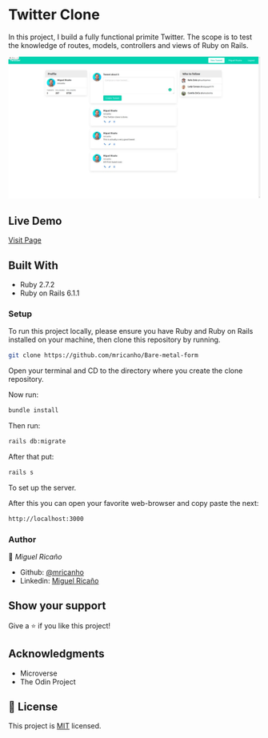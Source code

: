 # Twitter Clone

In this project, I build a fully functional primite Twitter. The scope is to test the knowledge of routes, models, controllers and views of Ruby on Rails.

![screenshot](./code.jpeg)

## Live Demo
<a href="https://stark-wave-72819.herokuapp.com/">Visit Page</a>

## Built With

- Ruby 2.7.2
- Ruby on Rails 6.1.1

### Setup

To run this project locally, please ensure you have Ruby and Ruby on Rails installed on your machine, then clone this repository by running.

```bash
git clone https://github.com/mricanho/Bare-metal-form
```
Open your terminal and CD to the directory where you create the clone repository.

Now run:

```bash
bundle install
```
Then run:

```bash
rails db:migrate
```
After that put:
```bash
rails s
```
To set up the server.

After this you can open your favorite web-browser and copy paste the next:

```bash
http://localhost:3000
```
### Author

👤 *Miguel Ricaño*

- Github: [@mricanho](https://github.com/mricanho)
- Linkedin: [Miguel Ricaño](https://www.linkedin.com/in/mricanho/)

## Show your support

Give a ⭐️ if you like this project!

## Acknowledgments

- Microverse
- The Odin Project

## 📝 License

This project is [MIT](LICENSE) licensed.
